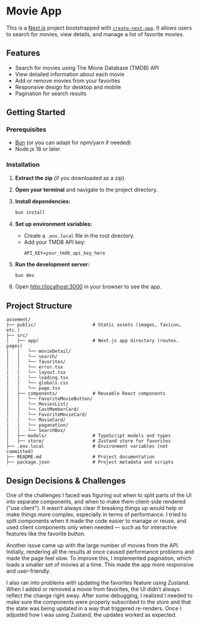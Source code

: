 # Movie App

This is a [Next.js](https://nextjs.org) project bootstrapped with [`create-next-app`](https://nextjs.org/docs/app/api-reference/cli/create-next-app).
It allows users to search for movies, view details, and manage a list of favorite movies.

## Features

- Search for movies using The Movie Database (TMDB) API
- View detailed information about each movie
- Add or remove movies from your favorites
- Responsive design for desktop and mobile
- Pagination for search results

## Getting Started

### Prerequisites

- [Bun](https://bun.sh/) (or you can adapt for npm/yarn if needed)
- Node.js 18 or later

### Installation

1. **Extract the zip** (if you downloaded as a zip).
2. **Open your terminal** and navigate to the project directory.
3. **Install dependencies:**
    ```sh
    bun install
    ```
4. **Set up environment variables:**
    - Create a `.env.local` file in the root directory.
    - Add your TMDB API key:
      ```
      API_KEY=your_tmdb_api_key_here
      ```

5. **Run the development server:**
    ```sh
    bun dev
    ```

6. Open [http://localhost:3000](http://localhost:3000) in your browser to see the app.

## Project Structure

```
assement/
├── public/                     # Static assets (images, favicon, etc.)
├── src/
│   ├── app/                    # Next.js app directory (routes, pages)
│   │   └── movieDetail/
│   │   └── search/
│   │   └── favorites/
|   |   └── error.tsx
|   |   └── layout.tsx
|   |   └── loading.tsx
|   |   └── globals.css
|   |   └── page.tsx
│   ├── components/             # Reusable React components
│   │   └── FavoriteMovieButton/
│   │   └── MoviesList/
│   │   └── CastMemberCard/
|   |   └── FavoriteMovieCard/
|   |   └── MovieCard/
|   |   └── paganation/
|   |   └── SearchBox/
│   ├── models/                 # TypeScript models and types
│   ├── store/                  # Zustand store for favorites
├── .env.local                  # Environment variables (not committed)
├── README.md                   # Project documentation
├── package.json                # Project metadata and scripts
```

## Design Decisions & Challenges
One of the challenges I faced was figuring out when to split parts of the UI into separate components, and when to make them client-side rendered ("use client"). It wasn’t always clear if breaking things up would help or make things more complex, especially in terms of performance. I tried to split components when it made the code easier to manage or reuse, and used client components only when needed — such as for interactive features like the favorite button.

Another issue came up with the large number of movies from the API. Initially, rendering all the results at once caused performance problems and made the page feel slow. To improve this, I implemented pagination, which loads a smaller set of movies at a time. This made the app more responsive and user-friendly.

I also ran into problems with updating the favorites feature using Zustand. When I added or removed a movie from favorites, the UI didn’t always reflect the change right away. After some debugging, I realized I needed to make sure the components were properly subscribed to the store and that the state was being updated in a way that triggered re-renders. Once I adjusted how I was using Zustand, the updates worked as expected.


